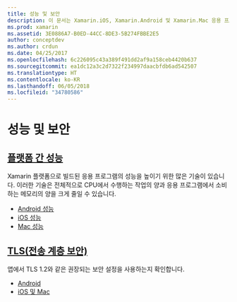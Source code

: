 ```yaml
---
title: 성능 및 보안
description: 이 문서는 Xamarin.iOS, Xamarin.Android 및 Xamarin.Mac 응용 프로그램의 성능을 개선하기 위한 기술을 설명하는 다양한 설명서로 연결합니다.
ms.prod: xamarin
ms.assetid: 3E0886A7-B0ED-44CC-8DE3-5B274FBBE2E5
author: conceptdev
ms.author: crdun
ms.date: 04/25/2017
ms.openlocfilehash: 6c226095c43a389f491dd2af9a158ceb4420b637
ms.sourcegitcommit: ea1dc12a3c2d7322f234997daacbfdb6ad542507
ms.translationtype: HT
ms.contentlocale: ko-KR
ms.lasthandoff: 06/05/2018
ms.locfileid: "34780586"
---
```

# <a name="performance-and-security"></a>성능 및 보안

## <a name="cross-platform-performancememory-perf-best-practicesmd"></a>[플랫폼 간 성능](memory-perf-best-practices.md)

Xamarin 플랫폼으로 빌드된 응용 프로그램의 성능을 높이기 위한 많은 기술이 있습니다. 이러한 기술은 전체적으로 CPU에서 수행하는 작업의 양과 응용 프로그램에서 소비하는 메모리의 양을 크게 줄일 수 있습니다.

- [Android 성능](~/android/deploy-test/performance.md?context=xamarin/cross-platform)
- [iOS 성능](~/ios/deploy-test/performance.md?context=xamarin/cross-platform)
- [Mac 성능](~/mac/deploy-test/performance.md?context=xamarin/cross-platform)

## <a name="transport-layer-security-tlscross-platformapp-fundamentalstransport-layer-securitymd"></a>[TLS(전송 계층 보안)](~/cross-platform/app-fundamentals/transport-layer-security.md)

앱에서 TLS 1.2와 같은 권장되는 보안 설정을 사용하는지 확인합니다.

- [Android](~/android/app-fundamentals/http-stack.md?context=xamarin/cross-platform)
- [iOS 및 Mac](~/cross-platform/macios/http-stack.md?context=xamarin/cross-platform)

